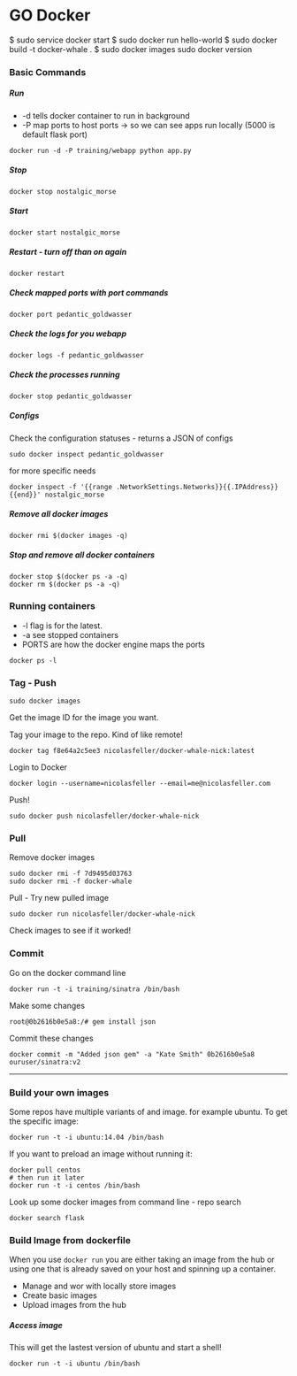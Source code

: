 # GO Docker
$ sudo service docker start
$ sudo docker run hello-world
$ sudo docker build -t docker-whale .
$ sudo docker images
sudo docker version

### Basic Commands
##### Run
* -d tells docker container to run in background
* -P map ports to host ports -> so we can see apps run locally (5000 is default flask port)

```
docker run -d -P training/webapp python app.py
```
##### Stop
```
docker stop nostalgic_morse
```
##### Start
```
docker start nostalgic_morse
```
##### Restart - turn off than on again
```
docker restart
```
##### Check mapped ports with port commands
```
docker port pedantic_goldwasser
```
##### Check the logs for you webapp
```
docker logs -f pedantic_goldwasser
```
##### Check the processes running
```
docker stop pedantic_goldwasser
```
##### Configs
Check the configuration statuses - returns a JSON of configs
```
sudo docker inspect pedantic_goldwasser
```
for more specific needs
```
docker inspect -f '{{range .NetworkSettings.Networks}}{{.IPAddress}}{{end}}' nostalgic_morse
```
##### Remove all docker images
```
docker rmi $(docker images -q)
```
##### Stop and remove all docker containers
```
docker stop $(docker ps -a -q)
docker rm $(docker ps -a -q)
```
### Running containers
* -l flag is for the latest.
* -a see stopped containers
* PORTS are how the docker engine maps the ports

```
docker ps -l
```
### Tag - Push
```
sudo docker images
```
Get the image ID for the image you want.

Tag your image to the repo. Kind of like remote!
```
docker tag f8e64a2c5ee3 nicolasfeller/docker-whale-nick:latest
```
Login to Docker
```
docker login --username=nicolasfeller --email=me@nicolasfeller.com
```
Push!
```
sudo docker push nicolasfeller/docker-whale-nick
```
### Pull
Remove docker images
```
sudo docker rmi -f 7d9495d03763
sudo docker rmi -f docker-whale
```
Pull - Try new pulled image
```
sudo docker run nicolasfeller/docker-whale-nick
```
Check images to see if it worked!

### Commit
Go on the docker command line
```
docker run -t -i training/sinatra /bin/bash
```
Make some changes
```
root@0b2616b0e5a8:/# gem install json
```
Commit these changes
```
docker commit -m "Added json gem" -a "Kate Smith" 0b2616b0e5a8 ouruser/sinatra:v2
```

* * *
### Build your own images
Some repos have multiple variants of and image. for example ubuntu.
To get the specific image:
```
docker run -t -i ubuntu:14.04 /bin/bash
```
If you want to preload an image without running it:
```
docker pull centos
# then run it later
docker run -t -i centos /bin/bash
```
Look up some docker images from command line - repo search
```
docker search flask
```

### Build Image from dockerfile
When you use ```docker run``` you are either taking an image from the hub or using one that is already saved on your host and spinning up a container.
* Manage and wor with locally store images
* Create basic images
* Upload images from the hub

##### Access image
This will get the lastest version of ubuntu and start a shell!
```
docker run -t -i ubuntu /bin/bash
```
